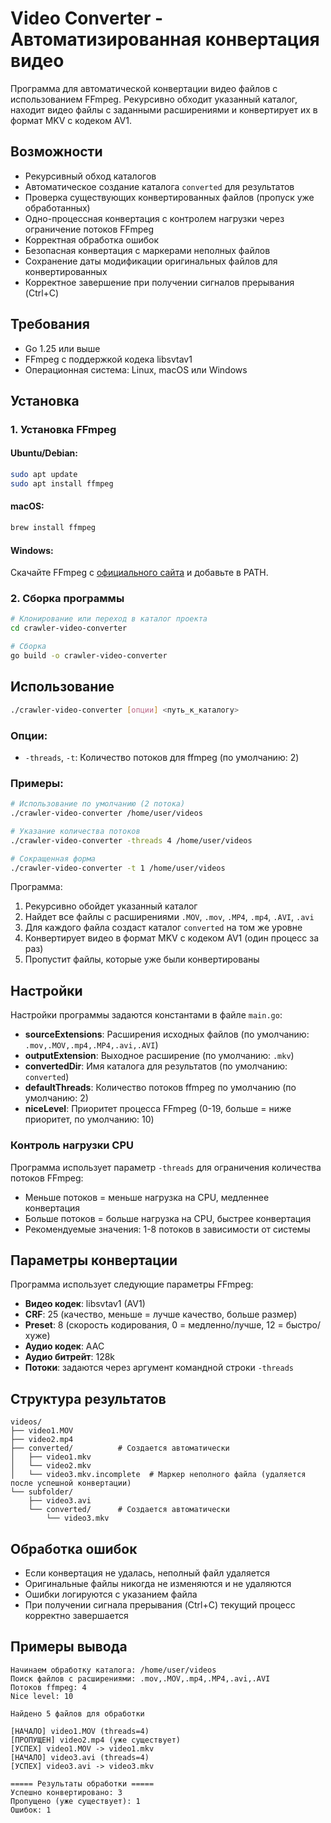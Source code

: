 # Video Converter - Автоматизированная конвертация видео

Программа для автоматической конвертации видео файлов с использованием FFmpeg. Рекурсивно обходит указанный каталог, находит видео файлы с заданными расширениями и конвертирует их в формат MKV с кодеком AV1.

## Возможности

- Рекурсивный обход каталогов
- Автоматическое создание каталога `converted` для результатов
- Проверка существующих конвертированных файлов (пропуск уже обработанных)
- Одно-процессная конвертация с контролем нагрузки через ограничение потоков FFmpeg
- Корректная обработка ошибок
- Безопасная конвертация с маркерами неполных файлов
- Сохранение даты модификации оригинальных файлов для конвертированных
- Корректное завершение при получении сигналов прерывания (Ctrl+C)

## Требования

- Go 1.25 или выше
- FFmpeg с поддержкой кодека libsvtav1
- Операционная система: Linux, macOS или Windows

## Установка

### 1. Установка FFmpeg

#### Ubuntu/Debian:

```bash
sudo apt update
sudo apt install ffmpeg
```

#### macOS:

```bash
brew install ffmpeg
```

#### Windows:

Скачайте FFmpeg с [официального сайта](https://ffmpeg.org/download.html) и добавьте в PATH.

### 2. Сборка программы

```bash
# Клонирование или переход в каталог проекта
cd crawler-video-converter

# Сборка
go build -o crawler-video-converter
```

## Использование

```bash
./crawler-video-converter [опции] <путь_к_каталогу>
```

### Опции:

- `-threads`, `-t`: Количество потоков для ffmpeg (по умолчанию: 2)

### Примеры:

```bash
# Использование по умолчанию (2 потока)
./crawler-video-converter /home/user/videos

# Указание количества потоков
./crawler-video-converter -threads 4 /home/user/videos

# Сокращенная форма
./crawler-video-converter -t 1 /home/user/videos
```

Программа:

1. Рекурсивно обойдет указанный каталог
2. Найдет все файлы с расширениями `.MOV`, `.mov`, `.MP4`, `.mp4`, `.AVI`, `.avi`
3. Для каждого файла создаст каталог `converted` на том же уровне
4. Конвертирует видео в формат MKV с кодеком AV1 (один процесс за раз)
5. Пропустит файлы, которые уже были конвертированы

## Настройки

Настройки программы задаются константами в файле `main.go`:

- **sourceExtensions**: Расширения исходных файлов (по умолчанию: `.mov,.MOV,.mp4,.MP4,.avi,.AVI`)
- **outputExtension**: Выходное расширение (по умолчанию: `.mkv`)
- **convertedDir**: Имя каталога для результатов (по умолчанию: `converted`)
- **defaultThreads**: Количество потоков ffmpeg по умолчанию (по умолчанию: 2)
- **niceLevel**: Приоритет процесса FFmpeg (0-19, больше = ниже приоритет, по умолчанию: 10)

### Контроль нагрузки CPU

Программа использует параметр `-threads` для ограничения количества потоков FFmpeg:

- Меньше потоков = меньше нагрузка на CPU, медленнее конвертация
- Больше потоков = больше нагрузка на CPU, быстрее конвертация
- Рекомендуемые значения: 1-8 потоков в зависимости от системы

## Параметры конвертации

Программа использует следующие параметры FFmpeg:

- **Видео кодек**: libsvtav1 (AV1)
- **CRF**: 25 (качество, меньше = лучше качество, больше размер)
- **Preset**: 8 (скорость кодирования, 0 = медленно/лучше, 12 = быстро/хуже)
- **Аудио кодек**: AAC
- **Аудио битрейт**: 128k
- **Потоки**: задаются через аргумент командной строки `-threads`

## Структура результатов

```
videos/
├── video1.MOV
├── video2.mp4
├── converted/          # Создается автоматически
│   ├── video1.mkv
│   └── video2.mkv
│   └── video3.mkv.incomplete  # Маркер неполного файла (удаляется после успешной конвертации)
└── subfolder/
    ├── video3.avi
    └── converted/      # Создается автоматически
        └── video3.mkv
```

## Обработка ошибок

- Если конвертация не удалась, неполный файл удаляется
- Оригинальные файлы никогда не изменяются и не удаляются
- Ошибки логируются с указанием файла
- При получении сигнала прерывания (Ctrl+C) текущий процесс корректно завершается

## Примеры вывода

```
Начинаем обработку каталога: /home/user/videos
Поиск файлов с расширениями: .mov,.MOV,.mp4,.MP4,.avi,.AVI
Потоков ffmpeg: 4
Nice level: 10

Найдено 5 файлов для обработки

[НАЧАЛО] video1.MOV (threads=4)
[ПРОПУЩЕН] video2.mp4 (уже существует)
[УСПЕХ] video1.MOV -> video1.mkv
[НАЧАЛО] video3.avi (threads=4)
[УСПЕХ] video3.avi -> video3.mkv

===== Результаты обработки =====
Успешно конвертировано: 3
Пропущено (уже существует): 1
Ошибок: 1
```
